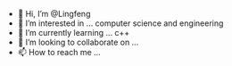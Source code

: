- 👋 Hi, I’m @Lingfeng  
- 👀 I’m interested in ... computer science and engineering
- 🌱 I’m currently learning ... c++
- 💞️ I’m looking to collaborate on ...
- 📫 How to reach me ... 

<!---
LingFengJ/LingFengJ is a ✨ special ✨ repository because its `README.md` (this file) appears on your GitHub profile.
You can click the Preview link to take a look at your changes.
--->
